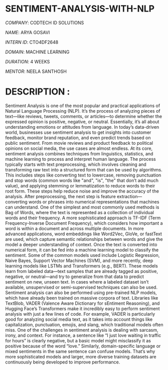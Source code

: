 # SENTIMENT-ANALYSIS-WITH-NLP

*COMPANY*: CODTECH ID SOLUTIONS

*NAME*: ARYA GOSAVI

*INTERN ID*: CTO4DF2648

*DOMAIN*: MACHINE LEARNING

*DURATION*: 4 WEEKS

*MENTOR*: NEELA SANTHOSH

# DESCRIPTION :
Sentiment Analysis is one of the most popular and practical applications of Natural Language Processing (NLP). It’s the process of analyzing pieces of text—like reviews, tweets, comments, or articles—to determine whether the expressed opinion is positive, negative, or neutral. Essentially, it’s all about understanding emotions or attitudes from language. In today’s data-driven world, businesses use sentiment analysis to get insights into customer feedback, monitor brand reputation, and even predict trends based on public sentiment. From movie reviews and product feedback to political opinions on social media, the use cases are almost endless.
At its core, sentiment analysis combines techniques from linguistics, statistics, and machine learning to process and interpret human language. The process typically starts with text preprocessing, which involves cleaning and transforming raw text into a structured form that can be used by algorithms. This includes steps like converting text to lowercase, removing punctuation and stop words (common words like "and", "is", "the" that don’t add much value), and applying stemming or lemmatization to reduce words to their root form. These steps help reduce noise and improve the accuracy of the analysis.
After preprocessing, the next step is feature extraction—converting words or phrases into numerical representations that machines can understand. One of the simplest and most commonly used methods is Bag of Words, where the text is represented as a collection of individual words and their frequency. A more sophisticated approach is TF-IDF (Term Frequency-Inverse Document Frequency), which considers how important a word is within a document and across multiple documents. In more advanced applications, word embeddings like Word2Vec, GloVe, or fastText are used, which capture semantic relationships between words and give the model a deeper understanding of context.
Once the text is converted into numerical form, it can be fed into a machine learning model to classify the sentiment. Some of the common models used include Logistic Regression, Naive Bayes, Support Vector Machines (SVM), and more recently, deep learning models like LSTMs and Transformers (e.g., BERT). These models learn from labeled data—text samples that are already tagged as positive, negative, or neutral—and try to generalize from that data to predict sentiment on new, unseen text. In cases where a labeled dataset isn’t available, unsupervised or semi-supervised techniques can also be used.
Sentiment analysis can also be performed using pre-trained NLP models, which have already been trained on massive corpora of text. Libraries like TextBlob, VADER (Valence Aware Dictionary for sEntiment Reasoning), and Hugging Face’s Transformers make it incredibly easy to perform sentiment analysis with just a few lines of code. For example, VADER is particularly good for analyzing social media text, as it takes into account things like capitalization, punctuation, emojis, and slang, which traditional models often miss.
One of the challenges in sentiment analysis is dealing with sarcasm, irony, and context. For instance, a sentence like “I just love waiting in traffic for hours” is clearly negative, but a basic model might misclassify it as positive because of the word “love.” Similarly, domain-specific language or mixed sentiments in the same sentence can confuse models. That’s why more sophisticated models and larger, more diverse training datasets are continuously being developed to improve performance.
